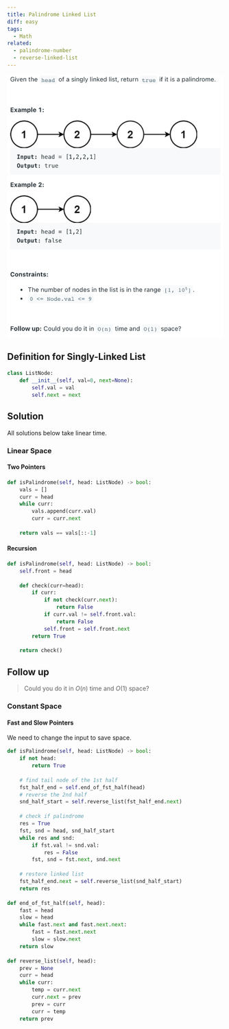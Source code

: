 ```yaml
---
title: Palindrome Linked List
diff: easy
tags:
  - Math
related:
  - palindrome-number
  - reverse-linked-list
---
```


<img class="medium-zoom" src="/algo/palindrome-linked-list.png" alt="https://leetcode.com/problems/palindrome-linked-list">

## Definition for Singly-Linked List

```py
class ListNode:
    def __init__(self, val=0, next=None):
        self.val = val
        self.next = next
```

## Solution

All solutions below take linear time.

### Linear Space

#### Two Pointers

```py
def isPalindrome(self, head: ListNode) -> bool:
    vals = []
    curr = head
    while curr:
        vals.append(curr.val)
        curr = curr.next

    return vals == vals[::-1]
```

#### Recursion

```py
def isPalindrome(self, head: ListNode) -> bool:
    self.front = head

    def check(curr=head):
        if curr:
            if not check(curr.next):
                return False
            if curr.val != self.front.val:
                return False
            self.front = self.front.next
        return True

    return check()
```

## Follow up

> Could you do it in $O(n)$ time and $O(1)$ space?

### Constant Space

#### Fast and Slow Pointers

We need to change the input to save space.

```py
def isPalindrome(self, head: ListNode) -> bool:
    if not head:
        return True

    # find tail node of the 1st half
    fst_half_end = self.end_of_fst_half(head)
    # reverse the 2nd half
    snd_half_start = self.reverse_list(fst_half_end.next)

    # check if palindrome
    res = True
    fst, snd = head, snd_half_start
    while res and snd:
        if fst.val != snd.val:
            res = False
        fst, snd = fst.next, snd.next

    # restore linked list
    fst_half_end.next = self.reverse_list(snd_half_start)
    return res

def end_of_fst_half(self, head):
    fast = head
    slow = head
    while fast.next and fast.next.next:
        fast = fast.next.next
        slow = slow.next
    return slow

def reverse_list(self, head):
    prev = None
    curr = head
    while curr:
        temp = curr.next
        curr.next = prev
        prev = curr
        curr = temp
    return prev
```
